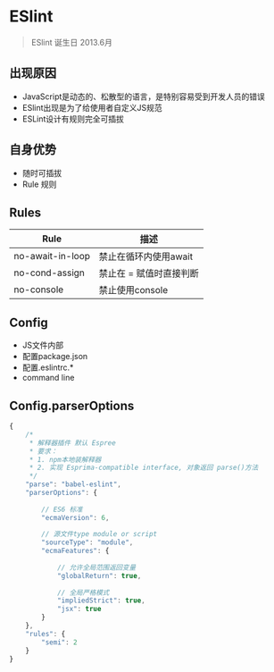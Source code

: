 # ESlint 


> ESlint 诞生日 2013.6月

## 出现原因
- JavaScript是动态的、松散型的语言，是特别容易受到开发人员的错误
- ESlint出现是为了给使用者自定义JS规范
- ESLint设计有规则完全可插拔

## 自身优势
- 随时可插拔
- Rule 规则

## Rules

| Rule             | 描述                    |
| ---------------- |------------------------|
| no-await-in-loop | 禁止在循环内使用await     |
| no-cond-assign   | 禁止在 = 赋值时直接判断    |
| no-console       | 禁止使用console          | 


## Config

- JS文件内部
- 配置package.json
- 配置.eslintrc.*
- command line

## Config.parserOptions

```js
{
    /*
     * 解释器插件 默认 Espree
     * 要求：
     * 1. npm本地装解释器
     * 2. 实现 Esprima-compatible interface, 对象返回 parse()方法
     */
    "parse": "babel-eslint",
    "parserOptions": {
        
        // ES6 标准
        "ecmaVersion": 6,
        
        // 源文件type module or script
        "sourceType": "module",
        "ecmaFeatures": {
            
            // 允许全局范围返回变量
            "globalReturn": true,
            
            // 全局严格模式
            "impliedStrict": true,
            "jsx": true
        }
    },
    "rules": {
        "semi": 2
    }
}
```